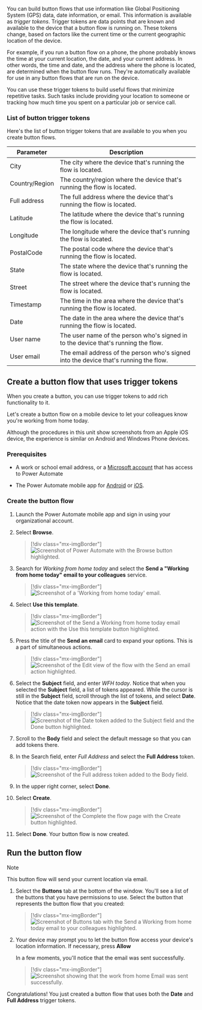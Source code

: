 You can build button flows that use information like Global Positioning System (GPS) data, date information, or email. This information is available as *trigger tokens*. Trigger tokens are data points that are known and available to the device that a button flow is running on. These tokens change, based on factors like the current time or the current geographic location of the device.

For example, if you run a button flow on a phone, the phone probably knows the time at your current location, the date, and your current address. In other words, the time and date, and the address where the phone is located, are determined when the button flow runs. They're automatically available for use in any button flows that are run on the device.

You can use these trigger tokens to build useful flows that minimize repetitive tasks. Such tasks include providing your location to someone or tracking how much time you spent on a particular job or service call.

### List of button trigger tokens

Here's the list of button trigger tokens that are available to you when you create button flows.

| Parameter | Description |
| --- | --- |
| City | The city where the device that's running the flow is located. |
| Country/Region | The country/region where the device that's running the flow is located.|
| Full address | The full address where the device that's running the flow is located. |
| Latitude | The latitude where the device that's running the flow is located. |
| Longitude | The longitude where the device that's running the flow is located. |
| PostalCode | The postal code where the device that's running the flow is located. |
| State | The state where the device that's running the flow is located. |
| Street | The street where the device that's running the flow is located. |
| Timestamp | The time in the area where the device that's running the flow is located. |
| Date | The date in the area where the device that's running the flow is located. |
| User name | The user name of the person who's signed in to the device that's running the flow. |
| User email | The email address of the person who's signed into the device that's running the flow. |

## Create a button flow that uses trigger tokens

When you create a button, you can use trigger tokens to add rich functionality to it.

Let's create a button flow on a mobile device to let your colleagues know you're working from home today.

Although the procedures in this unit show screenshots from an Apple iOS device, the experience is similar on Android and Windows Phone devices.

### Prerequisites

- A work or school email address, or a [Microsoft account](https://account.microsoft.com/about?refd=www.microsoft.com/?azure-portal=true) that has access to Power Automate

- The Power Automate mobile app for [Android](https://aka.ms/flowmobiledocsandroid/?azure-portal=true) or [iOS](https://aka.ms/flowmobiledocsios/?azure-portal=true).

### Create the button flow

1. Launch the Power Automate mobile app and sign in using your organizational account.

1. Select **Browse**.

    > [!div class="mx-imgBorder"]
    > ![Screenshot of Power Automate with the Browse button highlighted.](../media/browse.png)

1. Search for *Working from home today* and select the **Send a "Working from home today" email to your colleagues** service.

    > [!div class="mx-imgBorder"]
    > ![Screenshot of a 'Working from home today' email.](../media/send-email.png)

1. Select **Use this template**.

    > [!div class="mx-imgBorder"]
    > ![Screenshot of the Send a Working from home today email action with the Use this template button highlighted.](../media/template.png)

1. Press the title of the **Send an email** card to expand your options. This is a part of simultaneous actions.

    > [!div class="mx-imgBorder"]
    > ![Screenshot of the Edit view of the flow with the Send an email action highlighted.](../media/edit-view-send-email.png)

1. Select the **Subject** field, and enter *WFH today*. Notice that when you selected the **Subject** field, a list of tokens appeared. While the cursor is still in the **Subject** field, scroll through the list of tokens, and select **Date**. Notice that the date token now appears in the **Subject** field.

    > [!div class="mx-imgBorder"]
    > ![Screenshot of the Date token added to the Subject field and the Done button highlighted.](../media/data.png)

1. Scroll to the **Body** field and select the default message so that you can add tokens there.

1. In the Search field, enter *Full Address* and select the **Full Address** token.

    > [!div class="mx-imgBorder"]
    > ![Screenshot of the Full address token added to the Body field.](../media/full-address.png)

1. In the upper right corner, select **Done**.

1. Select **Create**.

    > [!div class="mx-imgBorder"]
    > ![Screenshot of the Complete the flow page with the Create button highlighted.](../media/create.png)

1. Select **Done**. Your button flow is now created.

## Run the button flow

> [!NOTE]
> This button flow will send your current location via email.

1. Select the **Buttons** tab at the bottom of the window. You'll see a list of the buttons that you have permissions to use. Select the button that represents the button flow that you created:

    > [!div class="mx-imgBorder"]
    > ![Screenshot of Buttons tab with the Send a Working from home today email to your colleagues highlighted.](../media/buttons-email.png)

1. Your device may prompt you to let the button flow access your device's location information. If necessary, press **Allow**

    In a few moments, you'll notice that the email was sent successfully.

    > [!div class="mx-imgBorder"]
    > ![Screenshot showing that the work from home Email was sent successfully.](../media/success-message.png)

Congratulations! You just created a button flow that uses both the **Date** and **Full Address** trigger tokens.
